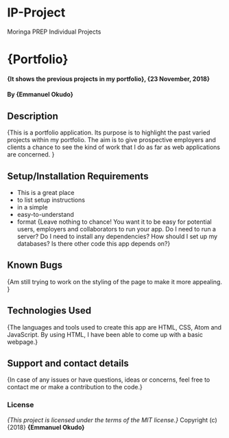 # IP-Project
Moringa PREP Individual Projects
# {Portfolio}
#### {It shows the previous projects in my portfolio}, {23 November, 2018}
#### By **{Emmanuel Okudo}**
## Description
{This is a portfolio application. Its purpose is to highlight the past varied projects within my portfolio. The aim is to give prospective employers and clients a chance to see the kind of work that I do as far as web applications are concerned. }
## Setup/Installation Requirements
* This is a great place
* to list setup instructions
* in a simple
* easy-to-understand
* format
{Leave nothing to chance! You want it to be easy for potential users, employers and collaborators to run your app. Do I need to run a server? Do I need to install any dependencies? How should I set up my databases? Is there other code this app depends on?}
## Known Bugs
{Am still trying to work on the styling of the page to make it more appealing. }
## Technologies Used
{The languages and tools used to create this app are HTML, CSS, Atom and JavaScript. By using HTML, I have been able to come up with a basic webpage.}
## Support and contact details
{In case of any issues or have questions, ideas or concerns, feel free to contact me or make a contribution to the code.}
### License
*{This project is licensed under the terms of the MIT license.}*
Copyright (c) {2018} **{Emmanuel Okudo}**
